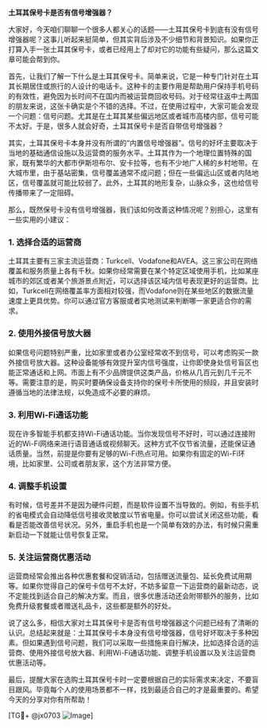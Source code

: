 **土耳其保号卡是否有信号增强器？**

大家好，今天咱们聊聊一个很多人都关心的话题——土耳其保号卡到底有没有信号增强器呢？这事儿听起来挺简单，但其实背后涉及不少细节和背景知识。如果你正打算入手一张土耳其保号卡，或者已经用上了却对它的功能有些疑问，那么这篇文章可能会帮到你。

首先，让我们了解一下什么是土耳其保号卡。简单来说，它是一种专门针对在土耳其长期居住或旅行的人设计的电话卡。这种卡的主要作用是帮助用户保持手机号码的有效性，避免因为长时间不在国内而被运营商回收号码。对于经常往返中土两国的朋友来说，这张卡确实是个不错的选择。不过，在使用过程中，大家可能会发现一个问题：信号问题。尤其是在土耳其某些偏远地区或者城市高楼内部，信号可能不太好。于是，很多人就会好奇，土耳其保号卡是否自带信号增强器？

其实，土耳其保号卡本身并没有所谓的“内置信号增强器”。信号的好坏主要取决于当地的基础通信设施以及运营商的服务水平。土耳其作为一个地理位置特殊的国家，既有繁华的大都市伊斯坦布尔、安卡拉等，也有不少地广人稀的乡村地带。在大城市里，由于基站密集，信号覆盖通常不成问题；但在一些偏远山区或者内陆地区，信号覆盖就可能比较弱了。此外，土耳其的地形复杂，山脉众多，这也给信号传播带来了一定阻碍。

那么，既然保号卡没有信号增强器，我们该如何改善这种情况呢？别担心，这里有一些实用的小建议：

### 1. **选择合适的运营商**
土耳其主要有三家主流运营商：Turkcell、Vodafone和AVEA。这三家公司在网络覆盖和服务质量上各有千秋。如果你经常需要在某个特定区域使用手机，比如某座城市的郊区或者某个旅游景点附近，可以选择该区域内信号表现更好的运营商。比如，Turkcell在网络覆盖率方面相对较强，而Vodafone则在某些地区的数据流量速度上更具优势。你可以通过官方客服或者实地测试来判断哪一家更适合你的需求。

### 2. **使用外接信号放大器**
如果信号问题特别严重，比如家里或者办公室经常收不到信号，可以考虑购买一款外接信号放大器。这种设备能够有效提升室内信号强度，让你即使身处信号盲区也能正常通话和上网。市面上有不少品牌提供这类产品，价格从几百元到几千元不等。需要注意的是，购买时要确保设备支持你的保号卡所使用的频段，并且安装时遵循当地的法律法规，以免造成不必要的麻烦。

### 3. **利用Wi-Fi通话功能**
现在许多智能手机都支持Wi-Fi通话功能。当你发现信号不好时，可以通过连接附近的Wi-Fi网络来进行语音通话或视频聊天。这种方式不仅节省流量，还能保证通话质量。当然，前提是你要有足够的Wi-Fi热点可用。如果你有固定的Wi-Fi环境，比如家里、公司或者朋友家，这个方法非常方便。

### 4. **调整手机设置**
有时候，信号差并不是因为硬件问题，而是软件设置不当导致的。例如，有些手机的省电模式会自动降低信号接收灵敏度以节省电量。你可以尝试关闭这些功能，看看是否能改善信号状况。另外，重启手机也是一个简单有效的办法，有时候只需重新启动一下就能让信号恢复正常。

### 5. **关注运营商优惠活动**
运营商经常会推出各种优惠套餐和促销活动，包括赠送流量包、延长免费试用期等。如果你觉得自己的保号卡信号不太好，不妨多留意一下运营商的最新动态，说不定能找到适合自己的解决方案。而且，很多优惠活动还会附带额外的服务，比如免费升级套餐或者赠送礼品卡，这些都是额外的好处。

说了这么多，相信大家对土耳其保号卡是否有信号增强器这个问题已经有了清晰的认识。总结起来就是：土耳其保号卡本身没有信号增强器，信号好坏取决于多种因素。但如果遇到信号问题，我们可以采取一些措施来自行解决，比如选择合适的运营商、使用外接信号放大器、利用Wi-Fi通话功能、调整手机设置以及关注运营商优惠活动等。

最后，提醒大家在选购土耳其保号卡时一定要根据自己的实际需求来决定，不要盲目跟风。毕竟每个人的使用场景都不一样，找到最适合自己的才是最重要的。希望今天的分享对你有所帮助！

[TG💪+ @jx0703 ![Image](https://github.com/user-attachments/assets/dbca1d08-cadb-493c-b0ec-ad6f7a83f270)]